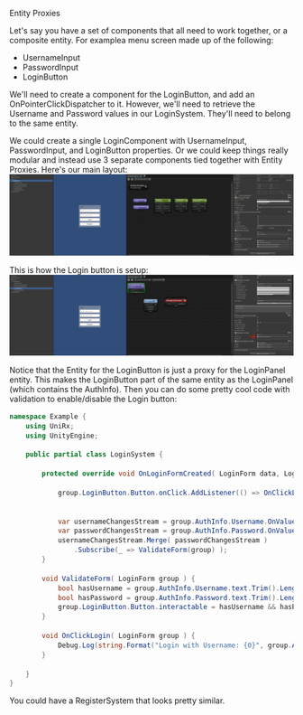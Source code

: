 Entity Proxies

Let's say you have a set of components that all need to work together, or a composite entity.
For examplea menu screen made up of the following:

- UsernameInput
- PasswordInput
- LoginButton

We'll need to create a component for the LoginButton, and add an OnPointerClickDispatcher to it.
However, we'll need to retrieve the Username and Password values in our LoginSystem. They'll need to belong to the same entity.

We could create a single LoginComponent with UsernameInput, PasswordInput, and LoginButton properties.
Or we could keep things really modular and instead use 3 separate components tied together with Entity Proxies.
Here's our main layout:
![](../images/AuthorizationLayout.png)

This is how the Login button is setup:
![](../images/LoginButtonSetup.png)

Notice that the Entity for the LoginButton is just a proxy for the LoginPanel entity.
This makes the LoginButton part of the same entity as the LoginPanel (which contains the AuthInfo).
Then you can do some pretty cool code with validation to enable/disable the Login button:

```cs
namespace Example {
    using UniRx;
    using UnityEngine;
    
    public partial class LoginSystem {
​
        protected override void OnLoginFormCreated( LoginForm data, LoginForm group ) {
​
            group.LoginButton.Button.onClick.AddListener(() => OnClickLogin(group));
​
​
            var usernameChangesStream = group.AuthInfo.Username.OnValueChangeAsObservable();
            var passwordChangesStream = group.AuthInfo.Password.OnValueChangeAsObservable();
            usernameChangesStream.Merge( passwordChangesStream )
                .Subscribe(_ => ValidateForm(group) );
        }
​
        void ValidateForm( LoginForm group ) {
            bool hasUsername = group.AuthInfo.Username.text.Trim().Length > 0;
            bool hasPassword = group.AuthInfo.Password.text.Trim().Length > 0;
            group.LoginButton.Button.interactable = hasUsername && hasPassword;
        }
​
        void OnClickLogin( LoginForm group ) {
            Debug.Log(string.Format("Login with Username: {0}", group.AuthInfo.Username.text));
        }
​
    }
}
```

You could have a RegisterSystem that looks pretty similar.
